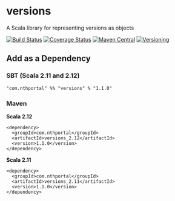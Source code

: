 # versions
A Scala library for representing versions as objects

[![Build Status](https://travis-ci.org/NthPortal/versions.svg?branch=master)](https://travis-ci.org/NthPortal/versions)
[![Coverage Status](https://coveralls.io/repos/github/NthPortal/versions/badge.svg?branch=master)](https://coveralls.io/github/NthPortal/versions?branch=master)
[![Maven Central](https://img.shields.io/maven-central/v/com.nthportal/versions_2.12.svg)](https://mvnrepository.com/artifact/com.nthportal/versions_2.12)
[![Versioning](https://img.shields.io/badge/versioning-semver%202.0.0-blue.svg)](http://semver.org/spec/v2.0.0.html)

## Add as a Dependency

### SBT (Scala 2.11 and 2.12)
```
"com.nthportal" %% "versions" % "1.1.0"
```

### Maven

**Scala 2.12**

```
<dependency>
  <groupId>com.nthportal</groupId>
  <artifactId>versions_2.12</artifactId>
  <version>1.1.0</version>
</dependency>
```

**Scala 2.11**

```
<dependency>
  <groupId>com.nthportal</groupId>
  <artifactId>versions_2.11</artifactId>
  <version>1.1.0</version>
</dependency>
```
